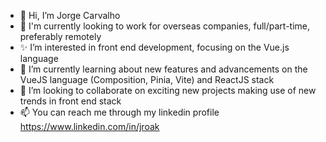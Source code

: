 - 👋 Hi, I’m Jorge Carvalho
- 👀 I'm currently looking to work for overseas companies, full/part-time, preferably remotely
- ✨ I’m interested in front end development, focusing on the Vue.js language
- 🌱 I’m currently learning about new features and advancements on the VueJS language (Composition, Pinia, Vite) and ReactJS stack
- 💞️ I’m looking to collaborate on exciting new projects making use of new trends in front end stack
- 📫 You can reach me through my linkedin profile https://www.linkedin.com/in/jroak

<!---
joakweb/joakweb is a ✨ special ✨ repository because its `README.md` (this file) appears on your GitHub profile.
You can click the Preview link to take a look at your changes.
--->

